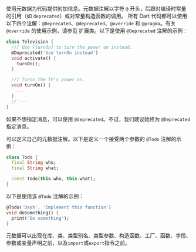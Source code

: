 使用元数据为代码提供附加信息。元数据注解以字符 `@` 开头，后跟对编译时常量的引用（如 `deprecated`）或对常量构造函数的调用。
所有 Dart 代码都可以使用以下四个注解：`@Deprecated`、`@deprecated`、`@override` 和 `@pragma`。有关 `@override` 的使用示例，请参见 扩展类。以下是使用 `@Deprecated` 注解的示例：
```dart
class Television {
  /// Use [turnOn] to turn the power on instead.
  @Deprecated('Use turnOn instead')
  void activate() {
    turnOn();
  }

  /// Turns the TV's power on.
  void turnOn() {
    ...
  }
  // ···
}
```
如果不想指定消息，可以使用 `@deprecated`。不过，我们建议始终为 `@Deprecated` 指定消息。

可以定义自己的元数据注解。以下是定义一个接受两个参数的 `@Todo` 注解的示例：
```dart
class Todo {
  final String who;
  final String what;

  const Todo(this.who, this.what);
}
```
以下是使用该 `@Todo` 注解的示例：
```dart
@Todo('Dash', 'Implement this function')
void doSomething() {
  print('Do something');
}
```
元数据可以出现在库、类、类型别名、类型参数、构造函数、工厂、函数、字段、参数或变量声明之前，以及`import`或`export`指令之前。
